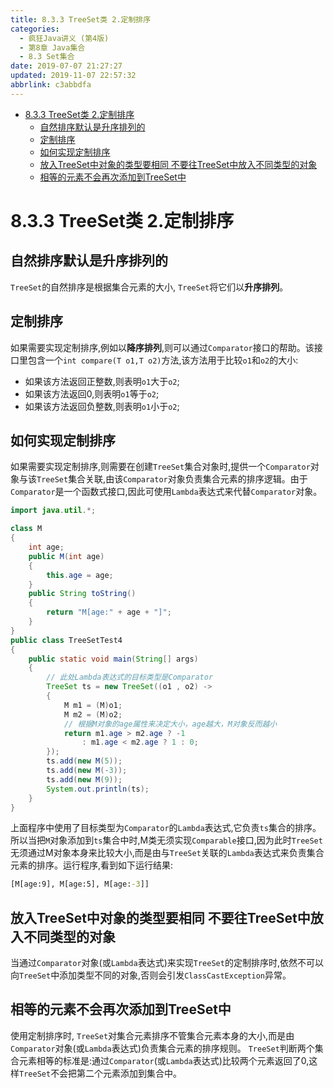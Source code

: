 ```yaml
---
title: 8.3.3 TreeSet类 2.定制排序
categories: 
  - 疯狂Java讲义 (第4版)
  - 第8章 Java集合
  - 8.3 Set集合
date: 2019-07-07 21:27:27
updated: 2019-11-07 22:57:32
abbrlink: c3abbdfa
---
```

- [8.3.3 TreeSet类 2.定制排序](/ReadingNotes/c3abbdfa/#8-3-3-TreeSet类-2-定制排序)
    - [自然排序默认是升序排列的](/ReadingNotes/c3abbdfa/#自然排序默认是升序排列的)
    - [定制排序](/ReadingNotes/c3abbdfa/#定制排序)
    - [如何实现定制排序](/ReadingNotes/c3abbdfa/#如何实现定制排序)
    - [放入TreeSet中对象的类型要相同 不要往TreeSet中放入不同类型的对象](/ReadingNotes/c3abbdfa/#放入TreeSet中对象的类型要相同-不要往TreeSet中放入不同类型的对象)
    - [相等的元素不会再次添加到TreeSet中](/ReadingNotes/c3abbdfa/#相等的元素不会再次添加到TreeSet中)

<!--more-->
<script src="https://cdn.bootcss.com/jquery/3.4.0/jquery.slim.min.js"></script>
<script>$(document).ready(function () {$(".post-body > ul:nth-child(1)").hide();});</script>

<!--end-->
<!--SSTStart-->
# 8.3.3 TreeSet类 2.定制排序 #
## 自然排序默认是升序排列的 ##
`TreeSet`的自然排序是根据集合元素的大小, `TreeSet`将它们以**升序排列**。
## 定制排序 ##
如果需要实现定制排序,例如以**降序排列**,则可以通过`Comparator`接口的帮助。该接口里包含一个`int compare(T o1,T o2)`方法,该方法用于比较`o1`和`o2`的大小:
- 如果该方法返回正整数,则表明`o1`大于`o2`;
- 如果该方法返回0,则表明`o1`等于`o2`;
- 如果该方法返回负整数,则表明`o1`小于`o2`;

## 如何实现定制排序 ##
如果需要实现定制排序,则需要在创建`TreeSet`集合对象时,提供一个`Comparator`对象与该`TreeSet`集合关联,由该`Comparator`对象负责集合元素的排序逻辑。由于`Comparator`是一个函数式接口,因此可使用`Lambda`表达式来代替`Comparator`对象。
```java
import java.util.*;

class M
{
	int age;
	public M(int age)
	{
		this.age = age;
	}
	public String toString()
	{
		return "M[age:" + age + "]";
	}
}
public class TreeSetTest4
{
	public static void main(String[] args)
	{
		// 此处Lambda表达式的目标类型是Comparator
		TreeSet ts = new TreeSet((o1 , o2) ->
		{
			M m1 = (M)o1;
			M m2 = (M)o2;
			// 根据M对象的age属性来决定大小，age越大，M对象反而越小
			return m1.age > m2.age ? -1
				: m1.age < m2.age ? 1 : 0;
		});
		ts.add(new M(5));
		ts.add(new M(-3));
		ts.add(new M(9));
		System.out.println(ts);
	}
}
```
上面程序中使用了目标类型为`Comparator`的`Lambda`表达式,它负责`ts`集合的排序。所以当把`M`对象添加到`ts`集合中时,M类无须实现`Comparable`接口,因为此时`TreeSet`无须通过M对象本身来比较大小,而是由与`TreeSet`关联的`Lambda`表达式来负责集合元素的排序。运行程序,看到如下运行结果:
```cmd
[M[age:9], M[age:5], M[age:-3]]
```
## 放入TreeSet中对象的类型要相同 不要往TreeSet中放入不同类型的对象 ##
当通过`Comparator`对象(或`Lambda`表达式)来实现`TreeSet`的定制排序时,依然不可以向`TreeSet`中添加类型不同的对象,否则会引发`ClassCastException`异常。
## 相等的元素不会再次添加到TreeSet中 ##
使用定制排序时, `TreeSet`对集合元素排序不管集合元素本身的大小,而是由`Comparator`对象(或`Lambda`表达式)负责集合元素的排序规则。 `TreeSet`判断两个集合元素相等的标准是:通过`Comparator`(或`Lambda`表达式)比较两个元素返回了0,这样`TreeSet`不会把第二个元素添加到集合中。
<!--SSTStop-->
